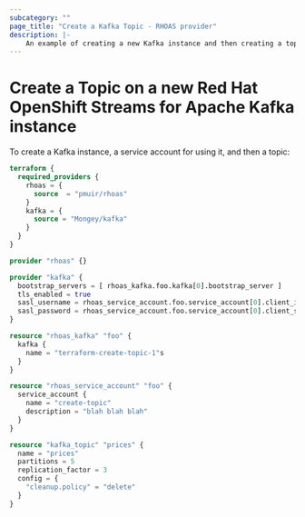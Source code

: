 ```yaml
---
subcategory: ""
page_title: "Create a Kafka Topic - RHOAS provider"
description: |-
    An example of creating a new Kafka instance and then creating a topic
---
```


# Create a Topic on a new Red Hat OpenShift Streams for Apache Kafka instance

To create a Kafka instance, a service account for using it, and then a topic:

```terraform
terraform {
  required_providers {
    rhoas = {
      source  = "pmuir/rhoas"
    }
    kafka = {
      source = "Mongey/kafka"
    }
  }
}

provider "rhoas" {}

provider "kafka" {
  bootstrap_servers = [ rhoas_kafka.foo.kafka[0].bootstrap_server ]
  tls_enabled = true
  sasl_username = rhoas_service_account.foo.service_account[0].client_id
  sasl_password = rhoas_service_account.foo.service_account[0].client_secret
}

resource "rhoas_kafka" "foo" {
  kafka {
    name = "terraform-create-topic-1"s
  }
}

resource "rhoas_service_account" "foo" {
  service_account {
    name = "create-topic"
    description = "blah blah blah"
  }
}

resource "kafka_topic" "prices" {
  name = "prices"
  partitions = 5
  replication_factor = 3
  config = {
    "cleanup.policy" = "delete"
  }
}
```